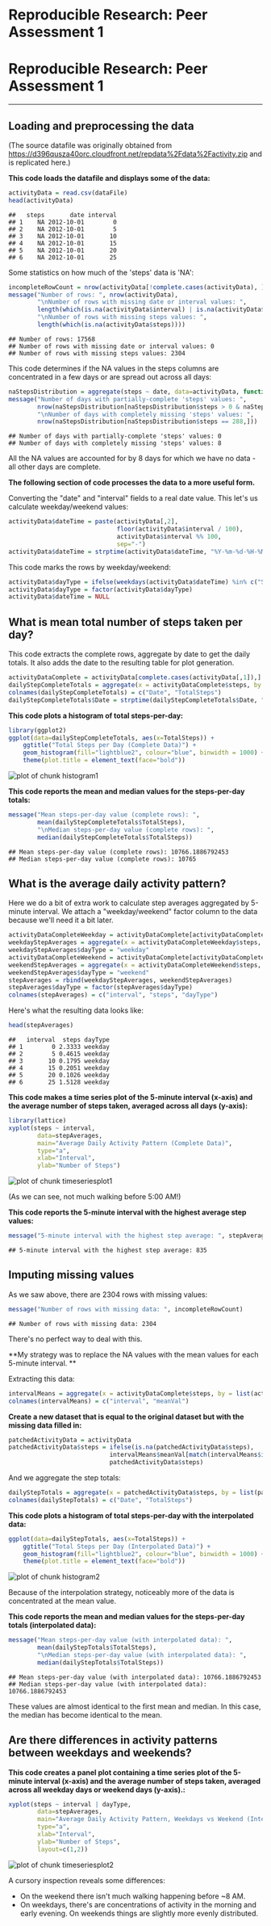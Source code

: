 # Reproducible Research: Peer Assessment 1

# Reproducible Research: Peer Assessment 1 #

---

## Loading and preprocessing the data
(The source datafile was originally obtained from https://d396qusza40orc.cloudfront.net/repdata%2Fdata%2Factivity.zip and is replicated here.)

**This code loads the datafile and displays some of the data:**

```r
activityData = read.csv(dataFile)
head(activityData)
```

```
##   steps       date interval
## 1    NA 2012-10-01        0
## 2    NA 2012-10-01        5
## 3    NA 2012-10-01       10
## 4    NA 2012-10-01       15
## 5    NA 2012-10-01       20
## 6    NA 2012-10-01       25
```
Some statistics on how much of the 'steps' data is 'NA':

```r
incompleteRowCount = nrow(activityData[!complete.cases(activityData), ])
message("Number of rows: ", nrow(activityData),
        "\nNumber of rows with missing date or interval values: ",
        length(which(is.na(activityData$interval) | is.na(activityData$date))),
        "\nNumber of rows with missing steps values: ",
        length(which(is.na(activityData$steps))))
```

```
## Number of rows: 17568
## Number of rows with missing date or interval values: 0
## Number of rows with missing steps values: 2304
```
This code determines if the NA values in the steps columns are concentrated in a few days or are spread out across all days:

```r
naStepsDistribution = aggregate(steps ~ date, data=activityData, function(x) {sum(is.na(x))}, na.action = NULL)
message("Number of days with partially-complete 'steps' values: ",
        nrow(naStepsDistribution[naStepsDistribution$steps > 0 & naStepsDistribution$steps < 288,]),
        "\nNumber of days with completely missing 'steps' values: ",
        nrow(naStepsDistribution[naStepsDistribution$steps == 288,]))
```

```
## Number of days with partially-complete 'steps' values: 0
## Number of days with completely missing 'steps' values: 8
```
All the NA values are accounted for by 8 days for which we have no data - all other days are complete.

**The following section of code processes the data to a more useful form.**

Converting the "date" and "interval" fields to a real date value. This let's us calculate weekday/weekend values:

```r
activityData$dateTime = paste(activityData[,2],
                              floor(activityData$interval / 100),
                              activityData$interval %% 100,
                              sep="-")
activityData$dateTime = strptime(activityData$dateTime, "%Y-%m-%d-%H-%M")
```
This code marks the rows by weekday/weekend:

```r
activityData$dayType = ifelse(weekdays(activityData$dateTime) %in% c("Saturday", "Sunday"), "weekend","weekday")
activityData$dayType = factor(activityData$dayType)
activityData$dateTime = NULL
```

## What is mean total number of steps taken per day?
This code extracts the complete rows, aggregate by date to get the daily totals. It also adds the date to the resulting table for plot generation.


```r
activityDataComplete = activityData[complete.cases(activityData[,1]),]
dailyStepCompleteTotals = aggregate(x = activityDataComplete$steps, by = list(activityDataComplete$date), FUN = sum)
colnames(dailyStepCompleteTotals) = c("Date", "TotalSteps")
dailyStepCompleteTotals$Date = strptime(dailyStepCompleteTotals$Date, "%Y-%m-%d")
```
**This code plots a histogram of total steps-per-day:**


```r
library(ggplot2)
ggplot(data=dailyStepCompleteTotals, aes(x=TotalSteps)) +
    ggtitle("Total Steps per Day (Complete Data)") +
    geom_histogram(fill="lightblue2", colour="blue", binwidth = 1000) +
    theme(plot.title = element_text(face="bold"))
```

![plot of chunk histogram1](./PA1_template_files/figure-html/histogram1.png) 

**This code reports the mean and median values for the steps-per-day totals:**

```r
message("Mean steps-per-day value (complete rows): ",
        mean(dailyStepCompleteTotals$TotalSteps),
        "\nMedian steps-per-day value (complete rows): ",
        median(dailyStepCompleteTotals$TotalSteps))
```

```
## Mean steps-per-day value (complete rows): 10766.1886792453
## Median steps-per-day value (complete rows): 10765
```

## What is the average daily activity pattern?
Here we do a bit of extra work to calculate step averages aggregated by 5-minute interval. We attach a "weekday/weekend" factor column to the data because we'll need it a bit later.


```r
activityDataCompleteWeekday = activityDataComplete[activityDataComplete$dayType == "weekday",]
weekdayStepAverages = aggregate(x = activityDataCompleteWeekday$steps, by = list(activityDataCompleteWeekday$interval), FUN = mean)
weekdayStepAverages$dayType = "weekday"
activityDataCompleteWeekend = activityDataComplete[activityDataComplete$dayType == "weekend",]
weekendStepAverages = aggregate(x = activityDataCompleteWeekend$steps, by = list(activityDataCompleteWeekend$interval), FUN = mean)
weekendStepAverages$dayType = "weekend"
stepAverages = rbind(weekdayStepAverages, weekendStepAverages)
stepAverages$dayType = factor(stepAverages$dayType)
colnames(stepAverages) = c("interval", "steps", "dayType")
```

Here's what the resulting data looks like:

```r
head(stepAverages)
```

```
##   interval  steps dayType
## 1        0 2.3333 weekday
## 2        5 0.4615 weekday
## 3       10 0.1795 weekday
## 4       15 0.2051 weekday
## 5       20 0.1026 weekday
## 6       25 1.5128 weekday
```
**This code makes a time series plot of the 5-minute interval (x-axis) and the average number of steps taken, averaged across all days (y-axis):**


```r
library(lattice)
xyplot(steps ~ interval,
        data=stepAverages,
        main="Average Daily Activity Pattern (Complete Data)",
        type="a",
        xlab="Interval", 
        ylab="Number of Steps")
```

![plot of chunk timeseriesplot1](./PA1_template_files/figure-html/timeseriesplot1.png) 

(As we can see, not much walking before 5:00 AM!)

**This code reports the 5-minute interval with the highest average step values:**

```r
message("5-minute interval with the highest step average: ", stepAverages[which.max(stepAverages$steps),"interval"])
```

```
## 5-minute interval with the highest step average: 835
```


## Imputing missing values
As we saw above, there are 2304 rows with missing values:

```r
message("Number of rows with missing data: ", incompleteRowCount)
```

```
## Number of rows with missing data: 2304
```

There's no perfect way to deal with this.

**My strategy was to replace the NA values with the mean values for each 5-minute interval. **

Extracting this data:

```r
intervalMeans = aggregate(x = activityDataComplete$steps, by = list(activityDataComplete$interval), FUN = mean)
colnames(intervalMeans) = c("interval", "meanVal")
```

**Create a new dataset that is equal to the original dataset but with the missing data filled in:**


```r
patchedActivityData = activityData
patchedActivityData$steps = ifelse(is.na(patchedActivityData$steps), 
                            intervalMeans$meanVal[match(intervalMeans$interval, patchedActivityData$interval)],
                            patchedActivityData$steps)
```
And we aggregate the step totals:

```r
dailyStepTotals = aggregate(x = patchedActivityData$steps, by = list(patchedActivityData$date), FUN = sum)
colnames(dailyStepTotals) = c("Date", "TotalSteps")
```

**This code plots a histogram of total steps-per-day with the interpolated data:**

```r
ggplot(data=dailyStepTotals, aes(x=TotalSteps)) +
    ggtitle("Total Steps per Day (Interpolated Data)") +
    geom_histogram(fill="lightblue2", colour="blue", binwidth = 1000) +
    theme(plot.title = element_text(face="bold"))
```

![plot of chunk histogram2](./PA1_template_files/figure-html/histogram2.png) 

Because of the interpolation strategy, noticeably more of the data is concentrated at the mean value.

**This code reports the mean and median values for the steps-per-day totals (interpolated data):**

```r
message("Mean steps-per-day value (with interpolated data): ",
        mean(dailyStepTotals$TotalSteps),
        "\nMedian steps-per-day value (with interpolated data): ",
        median(dailyStepTotals$TotalSteps))
```

```
## Mean steps-per-day value (with interpolated data): 10766.1886792453
## Median steps-per-day value (with interpolated data): 10766.1886792453
```
These values are almost identical to the first mean and median. In this case, the median has become identical to the mean.

## Are there differences in activity patterns between weekdays and weekends?
**This code creates a panel plot containing a time series plot of the 5-minute interval (x-axis) and the average number of steps taken, averaged across all weekday days or weekend days (y-axis).:**

```r
xyplot(steps ~ interval | dayType,
        data=stepAverages,
        main="Average Daily Activity Pattern, Weekdays vs Weekend (Interpolated Data)",
        type="a",
        xlab="Interval", 
        ylab="Number of Steps", 
        layout=c(1,2))
```

![plot of chunk timeseriesplot2](./PA1_template_files/figure-html/timeseriesplot2.png) 

A cursory inspection reveals some differences:

* On the weekend there isn't much walking happening before ~8 AM.
* On weekdays, there's are concentrations of activity in the morning and early evening. On weekends things are slightly more evenly distributed.

